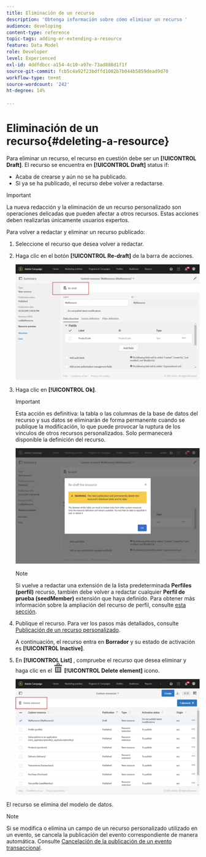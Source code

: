 ```yaml
---
title: Eliminación de un recurso
description: 'Obtenga información sobre cómo eliminar un recurso '
audience: developing
content-type: reference
topic-tags: adding-or-extending-a-resource
feature: Data Model
role: Developer
level: Experienced
exl-id: 4ddfdbcc-a154-4c10-a97e-73ad888d1f1f
source-git-commit: fcb5c4a92f23bdffd1082b7b044b5859dead9d70
workflow-type: tm+mt
source-wordcount: '242'
ht-degree: 14%

---
```


# Eliminación de un recurso{#deleting-a-resource}

Para eliminar un recurso, el recurso en cuestión debe ser un **[!UICONTROL Draft]**. El recurso se encuentra en **[!UICONTROL Draft]** status if:

* Acaba de crearse y aún no se ha publicado.
* Si ya se ha publicado, el recurso debe volver a redactarse.

>[!IMPORTANT]
>
>La nueva redacción y la eliminación de un recurso personalizado son operaciones delicadas que pueden afectar a otros recursos. Estas acciones deben realizarlas únicamente usuarios expertos.

Para volver a redactar y eliminar un recurso publicado:

1. Seleccione el recurso que desea volver a redactar.
1. Haga clic en el botón **[!UICONTROL Re-draft]** de la barra de acciones.

   ![](assets/schema_extension_uc26.png)

1. Haga clic en **[!UICONTROL Ok]**.

   >[!IMPORTANT]
   >
   >Esta acción es definitiva: la tabla o las columnas de la base de datos del recurso y sus datos se eliminarán de forma permanente cuando se publique la modificación, lo que puede provocar la ruptura de los vínculos de otros recursos personalizados. Solo permanecerá disponible la definición del recurso.

   ![](assets/schema_extension_uc27.png)

   >[!NOTE]
   >
   >Si vuelve a redactar una extensión de la lista predeterminada **Perfiles (perfil)** recurso, también debe volver a redactar cualquier **Perfil de prueba (seedMember)** extensión que haya definido. Para obtener más información sobre la ampliación del recurso de perfil, consulte [esta sección](../../developing/using/extending-the-profile-resource-with-a-new-field.md).

1. Publique el recurso. Para ver los pasos más detallados, consulte [Publicación de un recurso personalizado](../../developing/using/updating-the-database-structure.md#publishing-a-custom-resource).

   A continuación, el recurso entra en **Borrador** y su estado de activación es **[!UICONTROL Inactive]**.

1. En **[!UICONTROL List]** , compruebe el recurso que desea eliminar y haga clic en el ![](assets/delete_darkgrey-24px.png) **[!UICONTROL Delete element]** icono.

   ![](assets/schema_extension_uc28.png)

El recurso se elimina del modelo de datos.

>[!NOTE]
>
>Si se modifica o elimina un campo de un recurso personalizado utilizado en un evento, se cancela la publicación del evento correspondiente de manera automática. Consulte [Cancelación de la publicación de un evento transaccional](../../channels/using/publishing-transactional-event.md#unpublishing-an-event).
